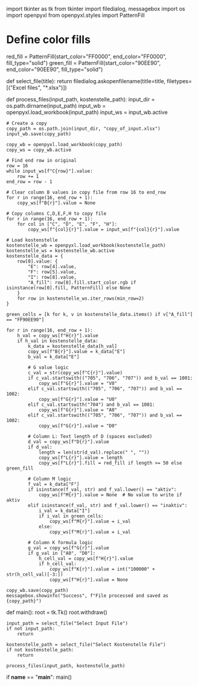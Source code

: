 import tkinter as tk
from tkinter import filedialog, messagebox
import os
import openpyxl
from openpyxl.styles import PatternFill

# Define color fills
red_fill = PatternFill(start_color="FF0000", end_color="FF0000", fill_type="solid")
green_fill = PatternFill(start_color="90EE90", end_color="90EE90", fill_type="solid")

def select_file(title):
    return filedialog.askopenfilename(title=title, filetypes=[("Excel files", "*.xlsx")])

def process_files(input_path, kostenstelle_path):
    input_dir = os.path.dirname(input_path)
    input_wb = openpyxl.load_workbook(input_path)
    input_ws = input_wb.active

    # Create a copy
    copy_path = os.path.join(input_dir, "copy_of_input.xlsx")
    input_wb.save(copy_path)

    copy_wb = openpyxl.load_workbook(copy_path)
    copy_ws = copy_wb.active

    # Find end row in original
    row = 16
    while input_ws[f"C{row}"].value:
        row += 1
    end_row = row - 1

    # Clear column B values in copy file from row 16 to end_row
    for r in range(16, end_row + 1):
        copy_ws[f"B{r}"].value = None

    # Copy columns C,D,E,F,H to copy file
    for r in range(16, end_row + 1):
        for col in ["C", "D", "E", "F", "H"]:
            copy_ws[f"{col}{r}"].value = input_ws[f"{col}{r}"].value

    # Load kostenstelle
    kostenstelle_wb = openpyxl.load_workbook(kostenstelle_path)
    kostenstelle_ws = kostenstelle_wb.active
    kostenstelle_data = {
        row[0].value: {
            "E": row[4].value,
            "F": row[5].value,
            "I": row[8].value,
            "A_fill": row[0].fill.start_color.rgb if isinstance(row[0].fill, PatternFill) else None
        }
        for row in kostenstelle_ws.iter_rows(min_row=2)
    }

    green_cells = [k for k, v in kostenstelle_data.items() if v["A_fill"] == "FF90EE90"]

    for r in range(16, end_row + 1):
        h_val = copy_ws[f"H{r}"].value
        if h_val in kostenstelle_data:
            k_data = kostenstelle_data[h_val]
            copy_ws[f"B{r}"].value = k_data["E"]
            b_val = k_data["E"]

            # G value logic
            c_val = str(copy_ws[f"C{r}"].value)
            if c_val.startswith(("705", "706", "707")) and b_val == 1001:
                copy_ws[f"G{r}"].value = "V0"
            elif c_val.startswith(("705", "706", "707")) and b_val == 1002:
                copy_ws[f"G{r}"].value = "U0"
            elif c_val.startswith("704") and b_val == 1001:
                copy_ws[f"G{r}"].value = "A0"
            elif c_val.startswith(("705", "706", "707")) and b_val == 1002:
                copy_ws[f"G{r}"].value = "D0"

            # Column L: Text length of D (spaces excluded)
            d_val = copy_ws[f"D{r}"].value
            if d_val:
                length = len(str(d_val).replace(" ", ""))
                copy_ws[f"L{r}"].value = length
                copy_ws[f"L{r}"].fill = red_fill if length >= 50 else green_fill

            # Column M logic
            f_val = k_data["F"]
            if isinstance(f_val, str) and f_val.lower() == "aktiv":
                copy_ws[f"M{r}"].value = None  # No value to write if aktiv
            elif isinstance(f_val, str) and f_val.lower() == "inaktiv":
                i_val = k_data["I"]
                if i_val in green_cells:
                    copy_ws[f"M{r}"].value = i_val
                else:
                    copy_ws[f"M{r}"].value = i_val

            # Column K formula logic
            g_val = copy_ws[f"G{r}"].value
            if g_val in ["A0", "D0"]:
                h_cell_val = copy_ws[f"H{r}"].value
                if h_cell_val:
                    copy_ws[f"K{r}"].value = int("100000" + str(h_cell_val)[-3:])
                    copy_ws[f"H{r}"].value = None

    copy_wb.save(copy_path)
    messagebox.showinfo("Success", f"File processed and saved as {copy_path}")

def main():
    root = tk.Tk()
    root.withdraw()

    input_path = select_file("Select Input File")
    if not input_path:
        return

    kostenstelle_path = select_file("Select Kostenstelle File")
    if not kostenstelle_path:
        return

    process_files(input_path, kostenstelle_path)

if __name__ == "__main__":
    main()
